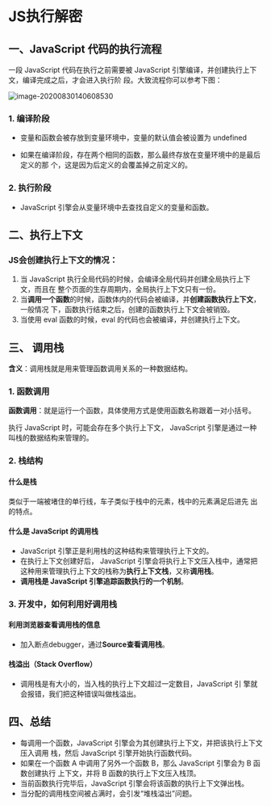 # JS执行解密

## 一、JavaScript 代码的执行流程

一段 JavaScript 代码在执行之前需要被 JavaScript 引擎编译，并创建执行上下文，编译完成之后，才会进入执行阶 段。大致流程你可以参考下图：

![image-20200830140608530](E:\A极客时间\浏览器工作原理\JS执行.assets\image-20200830140608530.png)

### 1. 编译阶段

- 变量和函数会被存放到变量环境中，变量的默认值会被设置为 undefined

- 如果在编译阶段，存在两个相同的函数，那么最终存放在变量环境中的是最后定义的那 个，这是因为后定义的会覆盖掉之前定义的。

### 2. 执行阶段

- JavaScript 引擎会从变量环境中去查找自定义的变量和函数。

## 二、执行上下文

### **JS会创建执行上下文的情况**：

1. 当 JavaScript 执行全局代码的时候，会编译全局代码并创建全局执行上下文，而且在 整个页面的生存周期内，全局执行上下文只有一份。
2. 当**调用一个函数**的时候，函数体内的代码会被编译，并**创建函数执行上下文**，一般情况 下，函数执行结束之后，创建的函数执行上下文会被销毁。 
3. 当使用 eval 函数的时候，eval 的代码也会被编译，并创建执行上下文。

## 三、 调用栈

**含义**：调用栈就是用来管理函数调用关系的一种数据结构。

### 1. 函数调用

**函数调用**：就是运行一个函数，具体使用方式是使用函数名称跟着一对小括号。

执行 JavaScript 时，可能会存在多个执行上下文， JavaScript 引擎是通过一种叫栈的数据结构来管理的。

### 2. 栈结构

#### 什么是栈

类似于一端被堵住的单行线，车子类似于栈中的元素，栈中的元素满足后进先 出的特点。

#### 什么是 JavaScript 的调用栈

- JavaScript 引擎正是利用栈的这种结构来管理执行上下文的。
- 在执行上下文创建好后， JavaScript 引擎会将执行上下文压入栈中，通常把这种用来管理执行上下文的栈称为**执行上下文栈**，又称**调用栈**。
- **调用栈是 JavaScript 引擎追踪函数执行的一个机制**。

### 3. 开发中，如何利用好调用栈

#### 利用浏览器查看调用栈的信息

- 加入断点debugger，通过**Source查看调用栈**。

#### 栈溢出（Stack Overflow）

- 调用栈是有大小的，当入栈的执行上下文超过一定数目，JavaScript 引 擎就会报错，我们把这种错误叫做栈溢出。

## 四、总结

- 每调用一个函数，JavaScript 引擎会为其创建执行上下文，并把该执行上下文压入调用 栈，然后 JavaScript 引擎开始执行函数代码。
- 如果在一个函数 A 中调用了另外一个函数 B，那么 JavaScript 引擎会为 B 函数创建执行 上下文，并将 B 函数的执行上下文压入栈顶。
-  当前函数执行完毕后，JavaScript 引擎会将该函数的执行上下文弹出栈。 
- 当分配的调用栈空间被占满时，会引发“堆栈溢出”问题。